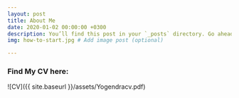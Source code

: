 ```yaml
---
layout: post
title: About Me
date: 2020-01-02 00:00:00 +0300
description: You’ll find this post in your `_posts` directory. Go ahead and edit it and re-build the site to see your changes. # Add post description (optional)
img: how-to-start.jpg # Add image post (optional)

---
```

### Find My CV here:

![CV]({{ site.baseurl }}/assets/Yogendracv.pdf)

